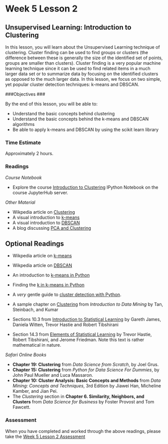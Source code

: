 # Week 5 Lesson 2 #
## Unsupervised Learning: Introduction to Clustering ##

In this lesson, you will learn about the Unsupervised Learning technique
of clustering. Cluster finding can be used to find groups or clusters
(the difference between these is generally the size of the identified
set of points, groups are smaller than clusters). Cluster finding is a
very popular machine learning technique since it can be used to find
related items in a much larger data set or to summarize data by focusing
on the identified clusters as opposed to the much larger data. In this
lesson, we focus on two simple, yet popular cluster detection
techniques: k-means and DBSCAN.   

###Objectives ###

By the end of this lesson, you will be able to:

- Understand the basic concepts behind clustering
- Understand the basic concepts behind the k-means and DBSCAN algorithms
- Be able to apply k-means and DBSCAN by using the scikit learn library

### Time Estimate ###

Approximately 2 hours.

### Readings ####

_Course Notebook_

- Explore the course [Introduction to Clustering][l2nb]
IPython Notebook on the course JupyterHub server.

_Other Material_

- Wikpedia article on [Clustering][wcl]
- A visual introduction to [k-means][vkm]
- A visual introduction to [DBSCAN][vdbs]
- A blog discussing [PCA and Clustering][bpc]

## Optional Readings ##

- Wikpedia article on [k-means][wkm]
- Wikpedia article on [DBSCAN][wdbs]
- An introduction to [k-means in Python][ikmp]
- Finding the [k in k-means in Python][fkkmp]
- A *very* gentle guide to [cluster detection with Python][vsgc].
- A sample chapter on [Clustering][bc-clust] from _Introduction to Data Mining_ by Tan, Steinbach, and Kumar

- Sections 10.3 from [Introduction to Statistical Learning][isl]  by
Gareth James, Daniela Witten, Trevor Hastie and Robert Tibshirani
- Section 14.3 from [Elements of Statistical Learning][esl] by Trevor
Hastie, Robert Tibshirani, and Jerome Friedman. Note this text is rather
mathematical in nature.

_Safari Online Books_

- **Chapter 19: Clustering** from _Data Science from Scratch_, by Joel Grus.
- **Chapter 15: Clustering** from _Python for Data Science For Dummies_, by John Paul Mueller and Luca Massaron.
- **Chapter 10: Cluster Analysis: Basic Concepts and Methods** from _Data Mining: Concepts
and Techniques_, 3rd Edition by Jiawei Han, Micheline Kamber, and Jian
Pei.
- The _Clustering_ section in **Chapter 6. Similarity, Neighbors, and Clusters** from _Data Science for Business_ by Foster Provost and Tom
Fawcett.

### Assessment ###

When you have completed and worked through the above readings, please take the [Week 5 Lesson 2 Assessment][la]

[l2nb]: notebooks/intro2cluster.ipynb
[la]: https://learn.illinois.edu/mod/quiz/view.php?id=1325278

[vkm]: http://www.naftaliharris.com/blog/visualizing-k-means-clustering/
[vdbs]: http://www.naftaliharris.com/blog/visualizing-dbscan-clustering/

[bpc]: http://blog.yhat.com/posts/customer-segmentation-using-python.html

[vsgc]: http://guidetodatamining.com/assets/guideChapters/DataMining-ch8.pdf

[wcl]: https://en.wikipedia.org/wiki/Cluster_analysis
[wkm]: https://en.wikipedia.org/wiki/K-means_clustering
[wdbs]: https://en.wikipedia.org/wiki/DBSCAN

[ikmp]: https://datasciencelab.wordpress.com/2013/12/12/clustering-with-k-means-in-python/
[fkkmp]: https://datasciencelab.wordpress.com/2013/12/27/finding-the-k-in-k-means-clustering/

[bc-clust]: http://www-users.cs.umn.edu/~kumar/dmbook/ch8.pdf

[isl]: http://www-bcf.usc.edu/~gareth/ISL/
[esl]: http://statweb.stanford.edu/~tibs/ElemStatLearn/

